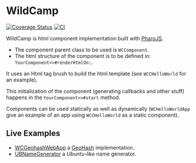 # WildCamp

[![Coverage Status](https://coveralls.io/repos/github/mattonem/WildCamping/badge.svg?branch=master)](https://coveralls.io/github/mattonem/WildCamping?branch=master)
[![CI](https://github.com/mattonem/WCGeohashWebApp/actions/workflows/main.yml/badge.svg)](https://github.com/mattonem/WCGeohashWebApp/actions/workflows/main.yml)

WildCamp is html component implementation built with [PharoJS](https://github.com/PharoJS/PharoJS).

- The component parent class to be used is `WCComponent`. 
- The html structure of the component is to be defined in: `YourComponent>>#renderHtmlOn:`.

It uses an Html tag brush to build the html template (see `WCCHelloWorld` for an example). 

This initialization of the component (generating callbacks and other stuff) happens in the `YourComponent>>#start` method.

Components can be used statically as well as dynamically (`WCHelloWorldApp` give an example of an app using `WCCHelloWorld` as a static component).

## Live Examples
- [WCGeohashWebApp](https://mattonem.github.io/WCGeohashWebApp/) a [GeoHash](https://en.wikipedia.org/wiki/Geohash) implementation.
- [UBNameGenerator](https://mattonem.github.io/UBNameGenerator/) a *Ubuntu-like* name generator.